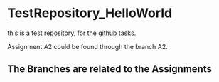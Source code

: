 # TestRepository_HelloWorld
this is a test repository, for the github tasks.

Assignment A2 could be found through the branch A2.

## The Branches are related to the Assignments
